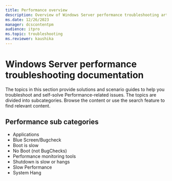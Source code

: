 ```yaml
---
title: Performance overview
description: Overview of Windows Server performance troubleshooting articles.
ms.date: 12/26/2023
manager: dcscontentpm
audience: itpro
ms.topic: troubleshooting
ms.reviewer: kaushika
---
```

# Windows Server performance troubleshooting documentation

The topics in this section provide solutions and scenario guides to help you troubleshoot and self-solve Performance-related issues. The topics are divided into subcategories. Browse the content or use the search feature to find relevant content.

## Performance sub categories

- Applications
- Blue Screen/Bugcheck
- Boot is slow
- No Boot (not BugChecks)
- Performance monitoring tools
- Shutdown is slow or hangs
- Slow Performance
- System Hang
